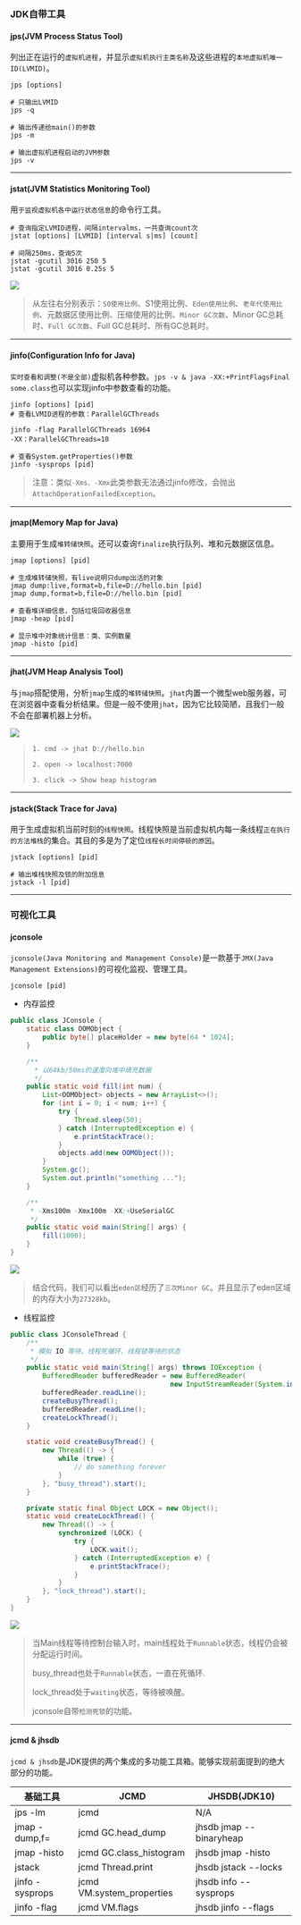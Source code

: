 ### JDK自带工具

#### jps(JVM Process Status Tool)

列出正在运行的`虚拟机进程`，并显示`虚拟机执行主类名称`及这些进程的`本地虚拟机唯一ID(LVMID)`。

```shell
jps [options]

# 只输出LVMID
jps -q

# 输出传递给main()的参数
jps -m

# 输出虚拟机进程启动的JVM参数
jps -v
```

---

#### jstat(JVM Statistics Monitoring Tool)

用`于监视虚拟机各中运行状态信息`的命令行工具。

```shell
# 查询指定LVMID进程，间隔intervalms，一共查询count次
jstat [options] [LVMID] [interval s|ms] [count]

# 间隔250ms，查询5次
jstat -gcutil 3016 250 5
jstat -gcutil 3016 0.25s 5
```

![](https://image.leejay.top/image/20200831/9AhH78eabF2f.png?imageslim)

> 从左往右分别表示：`S0使用比例`、S1使用比例、`Eden使用比例`、`老年代使用比例`、元数据区使用比例、压缩使用的比例、`Minor GC次数`、Minor GC总耗时、`Full GC次数`、Full GC总耗时、所有GC总耗时。

---

#### jinfo(Configuration Info for Java)

`实时查看和调整(不是全部)`虚拟机各种参数。`jps -v & java -XX:+PrintFlagsFinal some.class`也可以实现jinfo中参数查看的功能。

```shell
jinfo [options] [pid]
# 查看LVMID进程的参数：ParallelGCThreads

jinfo -flag ParallelGCThreads 16964
-XX：ParallelGCThreads=10

# 查看System.getProperties()参数
jinfo -sysprops [pid]
```

> 注意：类似`-Xms、-Xmx`此类参数无法通过jinfo修改，会抛出`AttachOperationFailedException`。

---

#### jmap(Memory Map for Java)

主要用于生成`堆转储快照`。还可以查询`finalize`执行队列、堆和元数据区信息。

```shell
jmap [options] [pid]

# 生成堆转储快照，有live说明只dump出活的对象
jmap dump:live,format=b,file=D://hello.bin [pid]
jmap dump,format=b,file=D://hello.bin [pid]

# 查看堆详细信息，包括垃圾回收器信息
jmap -heap [pid]

# 显示堆中对象统计信息：类、实例数量
jmap -histo [pid]
```

---

#### jhat(JVM Heap Analysis Tool)

与`jmap`搭配使用，分析`jmap`生成的`堆转储快照`。`jhat`内置一个微型web服务器，可在浏览器中查看分析结果。但是一般不使用`jhat`，因为它比较简陋，且我们一般不会在部署机器上分析。

![](https://image.leejay.top/image/20200831/g2CuA2tEqzNr.png?imageslim)

> `1. cmd -> jhat D://hello.bin`
>
> `2. open -> localhost:7000`
>
> `3. click -> Show heap histogram`

---

#### jstack(Stack Trace for Java)

用于生成虚拟机当前时刻的`线程快照`。线程快照是当前虚拟机内每一条线程`正在执行的方法堆栈`的集合。其目的多是为了定位`线程长时间停顿的原因`。

```shell
jstack [options] [pid]

# 输出堆栈快照及锁的附加信息
jstack -l [pid]
```

---

### 可视化工具

#### jconsole

`jconsole(Java Monitoring and Management Console)`是一款基于`JMX(Java Management Extensions)`的可视化监视、管理工具。

```shell
jconsole [pid]
```

- 内存监控

```java
public class JConsole {
    static class OOMObject {
        public byte[] placeHolder = new byte[64 * 1024];
    }

    /**
      * 以64kb/50ms的速度向堆中填充数据
      */
    public static void fill(int num) {
        List<OOMObject> objects = new ArrayList<>();
        for (int i = 0; i < num; i++) {
            try {
                Thread.sleep(50);
            } catch (InterruptedException e) {
                e.printStackTrace();
            }
            objects.add(new OOMObject());
        }
        System.gc();
        System.out.println("something ...");
    }

    /**
     * -Xms100m -Xmx100m -XX:+UseSerialGC
     */
    public static void main(String[] args) {
        fill(1000);
    }
}
```



![](https://image.leejay.top/image/20200831/jm8fWjPFpwhR.png?imageslim)

> 结合代码，我们可以看出`eden区`经历了`三次Minor GC`。并且显示了eden区域的内存大小为`27328kb`。

- 线程监控

```java
public class JConsoleThread {
    /**
     * 模拟 IO 等待、线程死循环、线程锁等待的状态
     */
    public static void main(String[] args) throws IOException {
        BufferedReader bufferedReader = new BufferedReader(
            							new InputStreamReader(System.in));
        bufferedReader.readLine();
        createBusyThread();
        bufferedReader.readLine();
        createLockThread();
    }

    static void createBusyThread() {
        new Thread(() -> {
            while (true) {
                // do something forever
            }
        }, "busy_thread").start();
    }

    private static final Object LOCK = new Object();
    static void createLockThread() {
        new Thread(() -> {
            synchronized (LOCK) {
                try {
                    LOCK.wait();
                } catch (InterruptedException e) {
                    e.printStackTrace();
                }
            }
        }, "lock_thread").start();
    }
}
```

![](https://image.leejay.top/image/20200831/g3kG1UR4h5nA.png?imageslim)

> 当Main线程等待控制台输入时，main线程处于`Runnable`状态，线程仍会被分配运行时间。
>
> busy_thread也处于`Runnable`状态，一直在死循环.
>
> lock_thread处于`waiting`状态，等待被唤醒。
>
> jconsole自带`检测死锁`的功能。

---

#### jcmd & jhsdb

`jcmd & jhsdb`是JDK提供的两个集成的多功能工具箱。能够实现前面提到的绝大部分的功能。

| 基础工具                  | JCMD                            | JHSDB(JDK10)                   |
| ------------------------- | ------------------------------- | ------------------------------ |
| jps -lm                   | jcmd                            | N/A                            |
| jmap -dump,f=<path> <pid> | jcmd <pid> GC.head_dump <path>  | jhsdb jmap --binaryheap <path> |
| jmap -histo <pid>         | jcmd <pid> GC.class_histogram   | jhsdb jmap -histo              |
| jstack <pid>              | jcmd <pid> Thread.print         | jhsdb jstack --locks           |
| jinfo -sysprops <pid>     | jcmd <pid> VM.system_properties | jhsdb info -- sysprops         |
| jinfo -flag <pid>         | jcmd <pid> VM.flags             | jhsdb jinfo --flags            |

